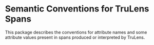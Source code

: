 # Semantic Conventions for TruLens Spans

This package describes the conventions for attribute names and some attribute values present in spans produced or interpreted by TruLens.
